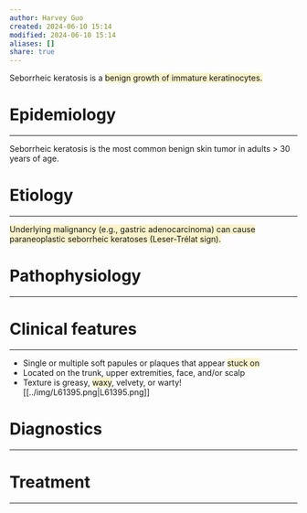 ```yaml
---
author: Harvey Guo
created: 2024-06-10 15:14
modified: 2024-06-10 15:14
aliases: []
share: true
---
```

Seborrheic keratosis is a <span style="background:rgba(240, 200, 0, 0.2)">benign growth of immature keratinocytes.</span>
# Epidemiology
---
Seborrheic keratosis is the most common benign skin tumor in adults > 30 years of age.

# Etiology
---
<span style="background:rgba(240, 200, 0, 0.2)">Underlying malignancy (e.g., gastric adenocarcinoma) can cause paraneoplastic seborrheic keratoses (Leser-Trélat sign).</span>

# Pathophysiology
---


# Clinical features
---
- Single or multiple soft papules or plaques that appear <span style="background:rgba(240, 200, 0, 0.2)">stuck on</span>
- Located on the trunk, upper extremities, face, and/or scalp
- Texture is greasy, <span style="background:rgba(240, 200, 0, 0.2)">waxy</span>, velvety, or warty![[../img/L61395.png|L61395.png]]

# Diagnostics
---


# Treatment
---

